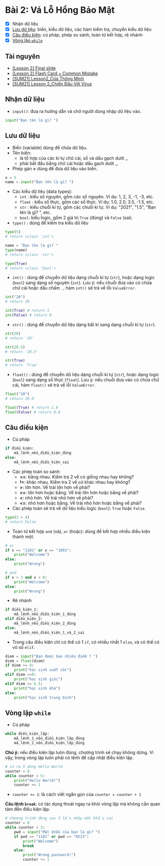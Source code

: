 # Bài 2: Vá Lỗ Hổng Bảo Mật

- [x] Nhận dữ liệu
- [x] [Lưu dữ liệu](#l%C6%B0u-d%E1%BB%AF-li%E1%BB%87u): biến, kiểu dữ liệu, các hàm kiểm tra, chuyển kiểu dữ liệu
- [x] [Câu điều kiện](#c%C3%A2u-%C4%91i%E1%BB%81u-ki%E1%BB%87n): cú pháp, phép so sánh, toán tử kết hợp, rẽ nhánh
- [x] [Vòng lặp `while`](#v%C3%B2ng-l%E1%BA%B7p-while)

## Tài nguyên

- [[Lesson 2] Final slide](https://docs.google.com/presentation/d/e/2PACX-1vQDVcShEMycySKE-f9K4Ba0-IVWYFvrzdrTC_8FJxvR5UihpsaF6athTnzUGdpNEvdpN7CCNFxem53t/embed?start=false&loop=false&delayms=3000&slide=id.ge1110aec4e_0_373)
- [[Lesson 2] Flash Card + Common Mistake](https://docs.google.com/presentation/d/e/2PACX-1vSeld3F9SPXgwo2hpm-VvcUhh5H9z48dhpTvfwa5uVEtkvbgbqcEkvF6BMq89sbKiKhBuAqZfb7GmY6/embed?start=false&loop=false&delayms=3000&slide=id.gb2bf68220d_0_0)
- [[SUM21] Lesson2_Cửa Thông Minh](https://scratch.mit.edu/projects/549780910/)
- [[SUM21] Lesson 2_Chiến Đấu Với Virus](https://scratch.mit.edu/projects/549717830)

## Nhận dữ liệu

- `input()`: đưa ra hướng dẫn và chờ người dùng nhập dữ liệu vào.
```Python
input("Bạn tên là gì? ")
```

## Lưu dữ liệu

- Biến (variable) dùng để chứa dữ liệu.
- Tên biến:
	- là tổ hợp của các kí tự chữ cái, số và dấu gạch dưới \_.
	- phải bắt đầu bằng chữ cái hoặc dấu gạch dưới \_.
- Phép gán **=** dùng để đưa dữ liệu vào biến.
```Python
x = 5
name = input("Bạn tên là gì? ")
```
- Các kiểu dữ liệu (data types):
	- `int` : kiểu số nguyên, gồm các số nguyên. Ví dụ: 1, 2, 3, -1, -3, etc.
	- `float` : kiểu số thực, gồm các số thực. Ví dụ: 1.0, 2.0, 3.5, -1.5, etc.
	- `str` : kiểu chuỗi kí tự, gồm các chuỗi kí tự. Ví dụ: "2021", "1.5", "Bạn tên là gì? ", etc.
	- `bool`: kiểu logic, gồm 2 giá trị `True` (đúng) và `False` (sai).
- `type()` : dùng để kiểm tra kiểu dữ liệu
```Python
type(5)
# return <class 'int'>

name = "Bạn tên là gì? "
type(name)
# return <class 'str'>

type(True)
# return <class 'bool'>
```
- `int()` : dùng để chuyển dữ liệu dạng chuỗi kí tự (`str`), hoặc dạng logic (`bool`) sang dạng số nguyên (`int`). Lưu ý: nếu chuỗi đưa vào có chứa chữ cái hoặc dấu chấm `.`, hàm `int()` sẽ trả về lỗi `ValueError`.
```Python
int("20")
# return 20

int(True) # return 1
int(False) # return 0
```
- `str()` : dùng để chuyển dữ liệu dạng bất kì sang dạng chuỗi kí tự (`str`).
```Python
str(20)
# return '20'

str(20.5)
# return '20.5'

str(True)
# return 'True'
```
- `float()` : dùng để chuyển dữ liệu dạng chuỗi kí tự (`str`), hoặc dạng logic (`bool`) sang dạng số thực (`float`). Lưu ý: nếu chuỗi đưa vào có chứa chữ cái, hàm `float()` sẽ trả về lỗi `ValueError`.
```Python
float("20")
# return 20.0

float(True) # return 1.0
float(False) # return 0.0
```

## Câu điều kiện
- Cú pháp
```Python
if điều_kiện:
	mã_lệnh_nếu_điều_kiện_đúng
else:
	mã_lệnh_nếu_điều_kiện_sai
```
- Các phép toán so sánh:
	- **==**: bằng nhau. Kiểm tra 2 vế có giống nhau hay không?
	- **!=**: khác nhau. Kiểm tra 2 vế có khác nhau hay không?
	- **>**: lớn hơn. Vế trái lớn hơn vế phải?
	- **>=**: lớn hơn hoặc bằng. Vế trái lớn hơn hoặc bằng vế phải?
	- **<**: nhỏ hơn. Vế trái nhỏ hơn vế phải?
	- **<=**: nhỏ hơn hoặc bằng. Vế trái nhỏ hơn hoặc bằng vế phải?
- Các phép toán sẽ trả về dữ liệu kiểu logic (`bool`): `True` hoặc `False`.
```Python
type(3 > 4)
# return False
```
- Toán tử kết hợp `and` (và), `or` (hoặc): dùng để kết hợp nhiều điều kiện thành một.
```Python
# or
if x == "1101" or x == "1001":
	print("Welcome")
else:
	print("Wrong")

# and
if x > 3 and x < 8:
	print("Welcome")
else:
	print("Wrong")
```
- Rẽ nhánh
```Python
if điều_kiện_1:
	mã_lệnh_nếu_điều_kiện_1_đúng
elif điều_kiện_2:
	mã_lệnh_nếu_điều_kiện_2_đúng
else:
	mã_lệnh_nếu_điều_kiện_1_và_2_sai
```
- Trong câu điều kiện chỉ có thể có 1 `if`, có nhiều nhất 1 `else`, và có thể có vô số `elif`.
```Python
diem = input("Bạn được bao nhiêu điểm ? ")
diem = float(diem)
if diem >= 9:
	print("học sinh xuất sắc")
elif diem >=8:
	print("học sinh giỏi")
elif diem >= 6.5:
	print("học sinh khá")
else:
	print("học sinh trung bình")
```

## Vòng lặp `while`
- Cú pháp
```Python
while điều_kiện_lặp:
	mã_lệnh_1_nếu_điều_kiện_lặp_đúng
	mã_lệnh_2_nếu_điều_kiện_lặp_đúng
```

**Chú ý:** nếu điều kiện lặp luôn đúng, chương trình sẽ chạy không dừng. Vì vậy, trong vòng lặp luôn phải có lệnh để cập nhật điều kiện lặp.

```Python
# in ra 5 dòng Hello World
counter = 0
while counter < 5:
	print("Hello World!")
	counter += 1
```

- `counter += 1`: là cách viết ngắn gọn của `counter = counter + 1`

**Câu lệnh `break`**: có tác dụng thoát ngay ra khỏi vòng lặp mà không cần quan tâm đến điều kiện lặp.

```Python
# chương trình dừng sau 3 lần nhập mật khẩu sai
counter = 0
while counter < 3:
	pwd = input("Mật khẩu của bạn là gì? ")
	if pwd == "1101" or pwd == "0512":
		print("Welcome")
		break
	else:
		print("Wrong password!")
		counter += 1
```
